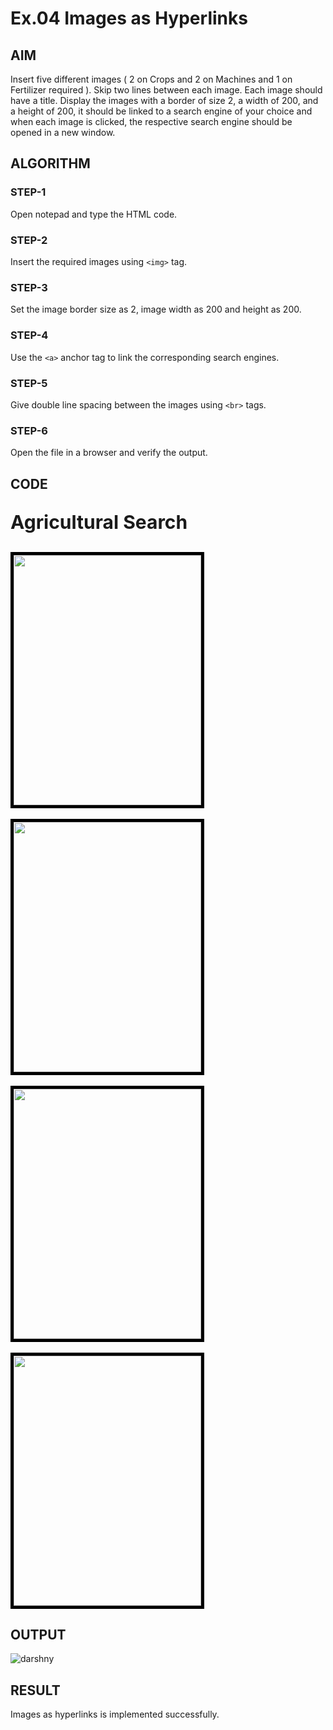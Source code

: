 # Ex.04 Images as Hyperlinks
## AIM
  Insert five different images ( 2 on Crops and 2 on Machines and 1 on Fertilizer required ). 
  Skip two lines between each image. Each image should have a title. 
  Display the images with a border of size 2, a width of 200, and a height of 200, 
  it should be linked to a search engine of your choice and when each image is clicked, 
  the respective search engine should be opened in a new window.

## ALGORITHM
### STEP-1
  Open notepad and type the HTML code.

### STEP-2
  Insert the required images using ```<img>``` tag.

### STEP-3
  Set the image border size as 2, image width as 200 and height as 200.

### STEP-4
  Use the ```<a>``` anchor tag to link the corresponding search engines.  

### STEP-5
  Give double line spacing between the images using ```<br>``` tags.
  
### STEP-6
  Open the file in a browser and verify the output.
  
## CODE
<html>
<head>
</head>
<body>
<p style="font-size:30px"><b>Agricultural Search</b></p>
<a href="https://milnepublishing.geneseo.edu/botany/chapter/rice/">
<img style="border:5px solid black;"src="/home/sec/Pictures/rice.jpeg"width=300" height="400"><br>
<br>
<a href="https://en.wikipedia.org/wiki/Wheat">
<img style="border:5px solid black;"src="/home/sec/Pictures/wheat.jpeg"width=300" height="400"><br>
<br>
<a href=https://www.zzhuayo.com/product/mini-plough/">
<img style="border:5px solid black;"src="/home/sec/Pictures/simple-plough.jpg"width=300" height="400"><br>
<br>
<a href=https://en.wikipedia.org/wiki/Fertilizer'>
<img style="border:5px solid black;"src="/home/sec/Pictures/fertilizer.jpeg"width=300" height="400"><br>
</a>
</body>
</html>

## OUTPUT

![darshny](https://github.com/DarshnyS/Ex04_Web-Design/assets/127816313/932d426f-a7ad-4915-91c8-f12cb140badf)

## RESULT
 Images as hyperlinks is implemented successfully.
